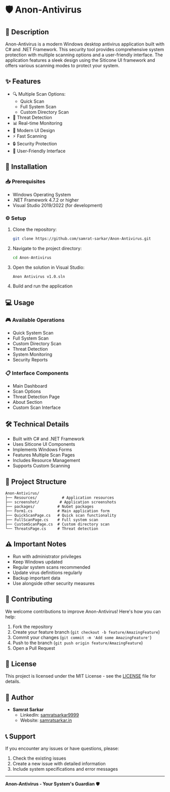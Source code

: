 # 🛡️ Anon-Antivirus

## 📝 Description
Anon-Antivirus is a modern Windows desktop antivirus application built with C# and .NET Framework. This security tool provides comprehensive system protection with multiple scanning options and a user-friendly interface. The application features a sleek design using the Siticone UI framework and offers various scanning modes to protect your system.

## ✨ Features
- 🔍 Multiple Scan Options:
  - Quick Scan
  - Full System Scan
  - Custom Directory Scan
- 🎯 Threat Detection
- 📊 Real-time Monitoring
- 🎨 Modern UI Design
- ⚡ Fast Scanning
- 🔒 Security Protection
- 📱 User-Friendly Interface

## 🚀 Installation

### 📥 Prerequisites
- Windows Operating System
- .NET Framework 4.7.2 or higher
- Visual Studio 2019/2022 (for development)

### ⚙️ Setup
1. Clone the repository:
   ```bash
   git clone https://github.com/samrat-sarkar/Anon-Antivirus.git
   ```

2. Navigate to the project directory:
   ```bash
   cd Anon-Antivirus
   ```

3. Open the solution in Visual Studio:
   ```bash
   Anon Antivirus v1.0.sln
   ```

4. Build and run the application

## 💻 Usage

### 🎮 Available Operations
- Quick System Scan
- Full System Scan
- Custom Directory Scan
- Threat Detection
- System Monitoring
- Security Reports

### 📋 Interface Components
- Main Dashboard
- Scan Options
- Threat Detection Page
- About Section
- Custom Scan Interface

## 🛠️ Technical Details
- Built with C# and .NET Framework
- Uses Siticone UI Components
- Implements Windows Forms
- Features Multiple Scan Pages
- Includes Resource Management
- Supports Custom Scanning

## 📁 Project Structure
```
Anon-Antivirus/
├── Resources/           # Application resources
├── screenshot/         # Application screenshots
├── packages/          # NuGet packages
├── Form1.cs           # Main application form
├── QuickScanPage.cs   # Quick scan functionality
├── FullScanPage.cs    # Full system scan
├── CustomScanPage.cs  # Custom directory scan
└── ThreatsPage.cs     # Threat detection
```

## ⚠️ Important Notes
- Run with administrator privileges
- Keep Windows updated
- Regular system scans recommended
- Update virus definitions regularly
- Backup important data
- Use alongside other security measures

## 🤝 Contributing
We welcome contributions to improve Anon-Antivirus! Here's how you can help:

1. Fork the repository
2. Create your feature branch (`git checkout -b feature/AmazingFeature`)
3. Commit your changes (`git commit -m 'Add some AmazingFeature'`)
4. Push to the branch (`git push origin feature/AmazingFeature`)
5. Open a Pull Request

## 📄 License
This project is licensed under the MIT License - see the [LICENSE](LICENSE) file for details.

## 👤 Author
- **Samrat Sarkar**
  - LinkedIn: [samratsarkar9999](https://www.linkedin.com/in/samratsarkar9999/)
  - Website: [samratsarkar.in](https://samratsarkar.in/)

## 📞 Support
If you encounter any issues or have questions, please:
1. Check the existing issues
2. Create a new issue with detailed information
3. Include system specifications and error messages

---

**Anon-Antivirus - Your System's Guardian** 🛡️ 